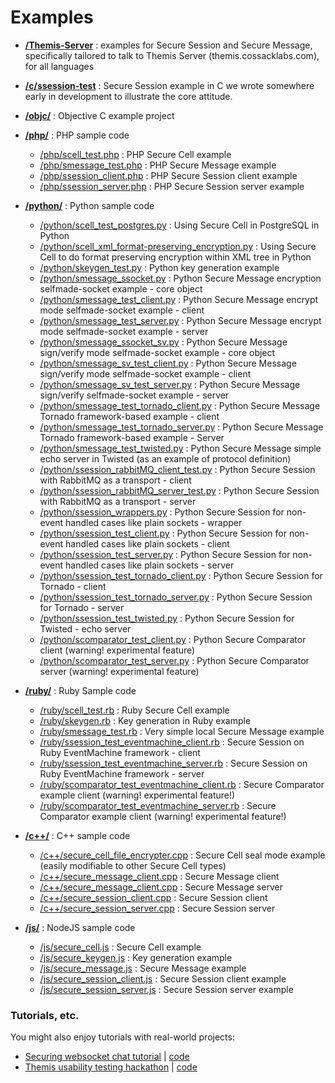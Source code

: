 # Examples

- **[/Themis-Server](https://github.com/cossacklabs/themis/tree/master/docs/examples/Themis-server)** : examples for Secure Session and Secure Message, specifically tailored to talk to Themis Server (themis.cossacklabs.com), for all languages

- **[/c/ssession-test](https://github.com/cossacklabs/themis/tree/master/docs/examples/c/ssession_test)** : Secure Session example in C we wrote somewhere early in development to illustrate the core attitude.

- **[/objc/](https://github.com/cossacklabs/themis/tree/master/docs/examples/objc)** : Objective C example project

- **[/php/](https://github.com/cossacklabs/themis/tree/master/docs/examples/php)** : PHP sample code 
  - [/php/scell_test.php](https://github.com/cossacklabs/themis/blob/master/docs/examples/php/scell_test.php) : PHP Secure Cell example
  - [/php/smessage_test.php](https://github.com/cossacklabs/themis/blob/master/docs/examples/php/smessage_test.php) : PHP Secure Message example
  - [/php/ssession_client.php](https://github.com/cossacklabs/themis/blob/master/docs/examples/php/ssession_client.php) : PHP  Secure Session client example
  - [/php/ssession_server.php](https://github.com/cossacklabs/themis/blob/master/docs/examples/php/ssession_server.php) : PHP  Secure Session server example

- **[/python/](https://github.com/cossacklabs/themis/tree/master/docs/examples/python)** : Python sample code
  - [/python/scell_test_postgres.py](https://github.com/cossacklabs/themis/blob/master/docs/examples/python/scell_test_postgres.py) : Using Secure Cell in PostgreSQL in Python
  - [/python/scell_xml_format-preserving_encryption.py](https://github.com/cossacklabs/themis/blob/master/docs/examples/python/scell_xml_format-preserving_encryption.py) : Using Secure Cell to do format preserving encryption within XML tree in Python
  - [/python/skeygen_test.py](https://github.com/cossacklabs/themis/blob/master/docs/examples/python/skeygen_test.py) : Python key generation example
  - [/python/smessage_ssocket.py](https://github.com/cossacklabs/themis/blob/master/docs/examples/python/smessage_ssocket.py) : Python Secure Message encryption selfmade-socket example - core object
  - [/python/smessage_test_client.py](https://github.com/cossacklabs/themis/blob/master/docs/examples/python/smessage_test_client.py) : Python Secure Message encrypt mode selfmade-socket example - client
  - [/python/smessage_test_server.py](https://github.com/cossacklabs/themis/blob/master/docs/examples/python/smessage_test_server.py) : Python Secure Message encrypt mode selfmade-socket example - server
  - [/python/smessage_ssocket_sv.py](https://github.com/cossacklabs/themis/blob/master/docs/examples/python/smessage_ssocket_sv.py) : Python Secure Message sign/verify mode selfmade-socket example - core object 
  - [/python/smessage_sv_test_client.py](https://github.com/cossacklabs/themis/blob/master/docs/examples/python/smessage_sv_test_client.py) : Python Secure Message sign/verify mode selfmade-socket example - client
  - [/python/smessage_sv_test_server.py](https://github.com/cossacklabs/themis/blob/master/docs/examples/python/smessage_sv_test_server.py) : Python Secure Message sign/verify selfmade-socket example - server
  - [/python/smessage_test_tornado_client.py](https://github.com/cossacklabs/themis/blob/master/docs/examples/python/smessage_test_tornado_client.py) : Python Secure Message Tornado framework-based example - client
  - [/python/smessage_test_tornado_server.py](https://github.com/cossacklabs/themis/blob/master/docs/examples/python/smessage_test_tornado_server.py) : Python Secure Message Tornado framework-based example - Server
  - [/python/smessage_test_twisted.py](https://github.com/cossacklabs/themis/blob/master/docs/examples/python/smessage_test_twisted.py) : Python Secure Message simple echo server in Twisted (as an example of protocol definition)
  - [/python/ssession_rabbitMQ_client_test.py](https://github.com/cossacklabs/themis/blob/master/docs/examples/python/ssession_rabbitMQ_client_test.py) : Python Secure Session with RabbitMQ as a transport - client
  - [/python/ssession_rabbitMQ_server_test.py](https://github.com/cossacklabs/themis/blob/master/docs/examples/python/ssession_rabbitMQ_server_test.py) : Python Secure Session with RabbitMQ as a transport - server
  - [/python/ssession_wrappers.py](https://github.com/cossacklabs/themis/blob/master/docs/examples/python/ssession_wrappers.py) : Python Secure Session for non-event handled cases like plain sockets - wrapper
  - [/python/ssession_test_client.py](https://github.com/cossacklabs/themis/blob/master/docs/examples/python/ssession_test_client.py) : Python Secure Session for non-event handled cases like plain sockets - client
  - [/python/ssession_test_server.py](https://github.com/cossacklabs/themis/blob/master/docs/examples/python/ssession_test_server.py) : Python Secure Session for non-event handled cases like plain sockets - server
  - [/python/ssession_test_tornado_client.py](https://github.com/cossacklabs/themis/blob/master/docs/examples/python/ssession_test_tornado_client.py) : Python Secure Session for Tornado - client
  - [/python/ssession_test_tornado_server.py](https://github.com/cossacklabs/themis/blob/master/docs/examples/python/ssession_test_tornado_server.py) : Python Secure Session for Tornado - server
  - [/python/ssession_test_twisted.py](https://github.com/cossacklabs/themis/blob/master/docs/examples/python/ssession_test_twisted.py) : Python Secure Session for Twisted - echo server
  - [/python/scomparator_test_client.py](https://github.com/cossacklabs/themis/blob/master/docs/examples/python/scomparator_test_client.py) : Python Secure Comparator client (warning! experimental feature)
  - [/python/scomparator_test_server.py](https://github.com/cossacklabs/themis/blob/master/docs/examples/python/scomparator_test_server.py) : Python Secure Comparator server (warning! experimental feature)

- **[/ruby/](https://github.com/cossacklabs/themis/blob/master/docs/examples/ruby/)** : Ruby Sample code
  - [/ruby/scell_test.rb](https://github.com/cossacklabs/themis/blob/master/docs/examples/ruby/scell_test.rb) : Ruby Secure Cell example
  - [/ruby/skeygen.rb](https://github.com/cossacklabs/themis/blob/master/docs/examples/ruby/skeygen.rb) : Key generation in Ruby example
  - [/ruby/smessage_test.rb](https://github.com/cossacklabs/themis/blob/master/docs/examples/ruby/smessage_test.rb) : Very simple local Secure Message example
  - [/ruby/ssession_test_eventmachine_client.rb](https://github.com/cossacklabs/themis/blob/master/docs/examples/ruby/ssession_test_eventmachine_client.rb) : Secure Session on Ruby EventMachine framework - client
  - [/ruby/ssession_test_eventmachine_server.rb](https://github.com/cossacklabs/themis/blob/master/docs/examples/ruby/ssession_test_eventmachine_server.rb) : Secure Session on Ruby EventMachine framework - server
  - [/ruby/scomparator_test_eventmachine_client.rb](https://github.com/cossacklabs/themis/blob/master/docs/examples/ruby/scomparator_test_eventmachine_client.rb) : Secure Comparator example client (warning! experimental feature!)
  - [/ruby/scomparator_test_eventmachine_server.rb](https://github.com/cossacklabs/themis/blob/master/docs/examples/ruby/scomparator_test_eventmachine_server.rb) : Secure Comparator example client (warning! experimental feature!)

- **[/c++/](https://github.com/cossacklabs/themis/tree/master/docs/examples/c%2B%2B)** : C++ sample code
  - [/c++/secure_cell_file_encrypter.cpp](https://github.com/cossacklabs/themis/blob/master/docs/examples/c%2B%2B/secure_cell_file_encrypter.cpp) : Secure Cell seal mode example (easily modifiable to other Secure Cell types)
  - [/c++/secure_message_client.cpp](https://github.com/cossacklabs/themis/blob/master/docs/examples/c%2B%2B/secure_message_client.cpp) : Secure Message client
  - [/c++/secure_message_client.cpp](https://github.com/cossacklabs/themis/blob/master/docs/examples/c%2B%2B/secure_message_server.cpp) : Secure Message server
  - [/c++/secure_session_client.cpp](https://github.com/cossacklabs/themis/blob/master/docs/examples/c%2B%2B/secure_session_client.cpp) : Secure Session client
  - [/c++/secure_session_server.cpp](https://github.com/cossacklabs/themis/blob/master/docs/examples/c%2B%2B/secure_session_server.cpp) : Secure Session server

- **[/js/]()** : NodeJS sample code
  - [/js/secure_cell.js](https://github.com/cossacklabs/themis/blob/master/docs/examples/js/secure_cell.js) : Secure Cell example
  - [/js/secure_keygen.js](https://github.com/cossacklabs/themis/blob/master/docs/examples/js/secure_keygen.js) : Key generation example
  - [/js/secure_message.js](https://github.com/cossacklabs/themis/blob/master/docs/examples/js/secure_message.js) : Secure Message example
  - [/js/secure_session_client.js](https://github.com/cossacklabs/themis/blob/master/docs/examples/js/secure_session_client.js) : Secure Session client example
  - [/js/secure_session_server.js](https://github.com/cossacklabs/themis/blob/master/docs/examples/js/secure_session_server.js) : Secure Session server example

### Tutorials, etc. 

You might also enjoy tutorials with real-world projects: 

- [Securing websocket chat tutorial](https://cossacklabs.com/building-secure-chat) | [code](https://github.com/cossacklabs/mobile-websocket-example)
- [Themis usability testing hackathon](https://cossacklabs.com/02-usability-testing.html) | [code](https://github.com/cossacklabs/themis-ux-testing) 
